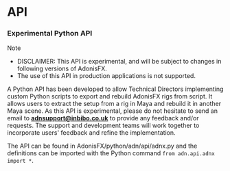 # API

### Experimental Python API

> [!NOTE]
> - DISCLAIMER: This API is experimental, and will be subject to changes in following versions of AdonisFX.
> - The use of this API in production applications is not supported.

A Python API has been developed to allow Technical Directors implementing custom Python scripts to export and rebuild AdonisFX rigs from script. It allows users to extract the setup from a rig in Maya and rebuild it in another Maya scene. As this API is experimental, please do not hesitate to send an email to **adnsupport@inbibo.co.uk** to provide any feedback and/or requests. The support and development teams will work together to incorporate users' feedback and refine the implementation.

The API can be found in AdonisFX/python/adn/api/adnx.py and the definitions can be imported with the Python command `from adn.api.adnx import *`.
